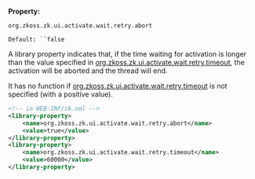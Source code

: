 **Property:**

`org.zkoss.zk.ui.activate.wait.retry.abort`

`Default: ``false`

A library property indicates that, if the time waiting for activation is
longer than the value specified in [
org.zkoss.zk.ui.activate.wait.retry.timeout]({{site.baseUrl}}/zk_config_ref/The_Library_Properties/org.zkoss.zk.ui.activate.wait.retry.timeout),
the activation will be aborted and the thread will end.

It has no function if [
org.zkoss.zk.ui.activate.wait.retry.timeout]({{site.baseUrl}}/zk_config_ref/The_Library_Properties/org.zkoss.zk.ui.activate.wait.retry.timeout)
is not specified (with a positive value).

``` xml
<!-- in WEB-INF/zk.xml -->
<library-property>
    <name>org.zkoss.zk.ui.activate.wait.retry.abort</name>
    <value>true</value>
</library-property>
<library-property>
    <name>org.zkoss.zk.ui.activate.wait.retry.timeout</name>
    <value>60000</value>
</library-property>
```
